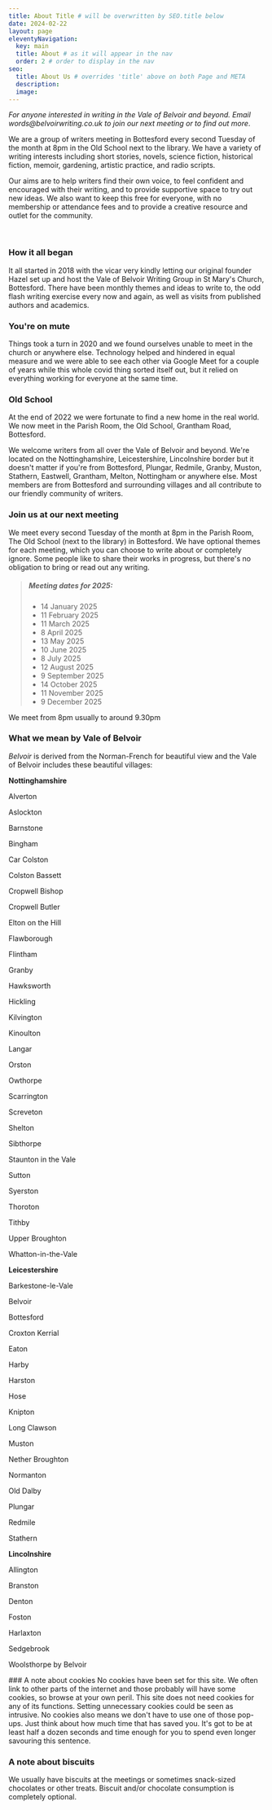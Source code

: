 ```yaml
---
title: About Title # will be overwritten by SEO.title below
date: 2024-02-22
layout: page
eleventyNavigation:
  key: main
  title: About # as it will appear in the nav
  order: 2 # order to display in the nav
seo:
  title: About Us # overrides 'title' above on both Page and META
  description:
  image:
---
```


<p><i>For anyone interested in writing in the Vale of Belvoir and beyond. Email words@belvoirwriting.co.uk to join our next meeting or to find out more</i>.</p>
  
<p>We are a group of writers meeting in Bottesford every second Tuesday of the month at 8pm in the Old School next to the library. We have a variety of writing interests including short stories, novels, science fiction, historical fiction, memoir, gardening, artistic practice, and radio scripts.
</p>
<p>Our aims are to help writers find their own voice, to feel confident and encouraged with their writing, and to provide supportive space to try out new ideas. We also want to keep this free for everyone, with no membership or attendance fees and to provide a creative resource and outlet for the community.
</p>
<br>
  
### How it all began
It all started in 2018 with the vicar very kindly letting our original founder Hazel set up and host the Vale of Belvoir Writing Group in St Mary's Church, Bottesford. There have been monthly themes and ideas to write to, the odd flash writing exercise every now and again, as well as visits from published authors and academics.
<p>
  
### You're on mute
Things took a turn in 2020 and we found ourselves unable to meet in the church or anywhere else. Technology helped and hindered in equal measure and we were able to see each other via Google Meet for a couple of years while this whole covid thing sorted itself out, but it relied on everything working for everyone at the same time.</p>
<p>
  
### Old School 
At the end of 2022 we were fortunate to find a new home in the real world. We now meet in the Parish Room, the Old School, Grantham Road, Bottesford. 

We welcome writers from all over the Vale of Belvoir and beyond. We're located on the Nottinghamshire, Leicestershire, Lincolnshire border but it doesn't matter if you're from Bottesford, Plungar, Redmile, Granby, Muston, Stathern, Eastwell, Grantham, Melton, Nottingham or anywhere else. Most members are from Bottesford and surrounding villages and all contribute to our friendly community of writers.</p>
<p>
  
### Join us at our next meeting
We meet every second Tuesday of the month at 8pm in the Parish Room, The Old School (next to the library) in Bottesford. We have optional themes for each meeting, which you can choose to write about or completely ignore. Some people like to share their works in progress, but there's no obligation to bring or read out any writing. </p>

> ##### Meeting dates for 2025:
>
> - 14 January 2025
> - 11 February 2025
> - 11 March 2025
> - 8 April 2025
> - 13 May 2025
> - 10 June 2025
> - 8 July 2025
> - 12 August 2025
> - 9 September 2025
> - 14 October 2025
> - 11 November 2025
> - 9 December 2025

We meet from 8pm usually to around 9.30pm

### What we mean by Vale of Belvoir
_Belvoir_ is derived from the Norman-French for beautiful view and the Vale of Belvoir includes these beautiful villages:

**Nottinghamshire**

Alverton

Aslockton

Barnstone

Bingham

Car Colston

Colston Bassett

Cropwell Bishop

Cropwell Butler

Elton on the Hill

Flawborough

Flintham

Granby

Hawksworth

Hickling

Kilvington

Kinoulton

Langar

Orston

Owthorpe

Scarrington

Screveton

Shelton

Sibthorpe

Staunton in the Vale

Sutton

Syerston

Thoroton

Tithby

Upper Broughton

Whatton-in-the-Vale

**Leicestershire**

Barkestone-le-Vale

Belvoir

Bottesford

Croxton Kerrial

Eaton

Harby

Harston

Hose

Knipton

Long Clawson

Muston

Nether Broughton

Normanton

Old Dalby

Plungar

Redmile

Stathern

**Lincolnshire**

Allington

Branston

Denton

Foston

Harlaxton

Sedgebrook

Woolsthorpe by Belvoir

<p>
### A note about cookies
No cookies have been set for this site. We often link to other parts of the internet and those probably will have some cookies, so browse at your own peril. This site does not need cookies for any of its functions. Setting unnecessary cookies could be seen as intrusive. No cookies also means we don't have to use one of those pop-ups. Just think about how much time that has saved you. It's got to be at least half a dozen seconds and time enough for you to spend even longer savouring this sentence. 
</p>

### A note about biscuits
We usually have biscuits at the meetings or sometimes snack-sized chocolates or other treats. Biscuit and/or chocolate consumption is completely optional.